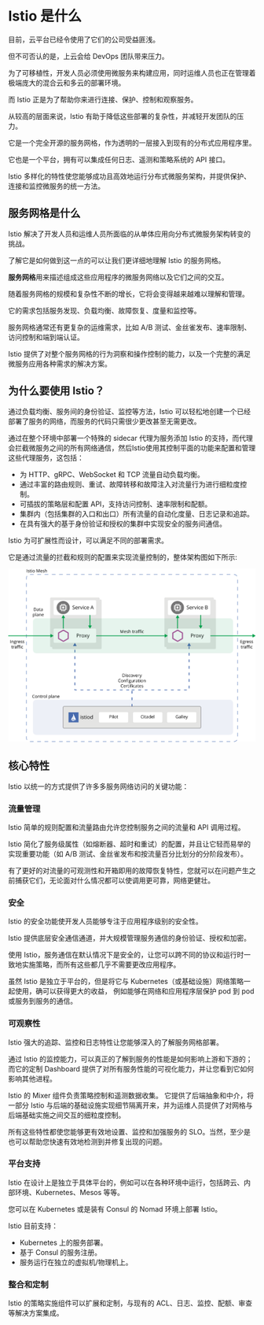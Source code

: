 # Istio 是什么

目前，云平台已经令使用了它们的公司受益匪浅。

但不可否认的是，上云会给 DevOps 团队带来压力。

为了可移植性，开发人员必须使用微服务来构建应用，同时运维人员也正在管理着极端庞大的混合云和多云的部署环境。

而 Istio 正是为了帮助你来进行连接、保护、控制和观察服务。

从较高的层面来说，Istio 有助于降低这些部署的复杂性，并减轻开发团队的压力。

它是一个完全开源的服务网格，作为透明的一层接入到现有的分布式应用程序里。

它也是一个平台，拥有可以集成任何日志、遥测和策略系统的 API 接口。

Istio 多样化的特性使您能够成功且高效地运行分布式微服务架构，并提供保护、连接和监控微服务的统一方法。

## 服务网格是什么

Istio 解决了开发人员和运维人员所面临的从单体应用向分布式微服务架构转变的挑战。

了解它是如何做到这一点的可以让我们更详细地理解 Istio 的服务网格。

**服务网格**用来描述组成这些应用程序的微服务网络以及它们之间的交互。

随着服务网格的规模和复杂性不断的增长，它将会变得越来越难以理解和管理。

它的需求包括服务发现、负载均衡、故障恢复、度量和监控等。

服务网格通常还有更复杂的运维需求，比如 A/B 测试、金丝雀发布、速率限制、访问控制和端到端认证。

Istio 提供了对整个服务网格的行为洞察和操作控制的能力，以及一个完整的满足微服务应用各种需求的解决方案。

## 为什么要使用 Istio？

通过负载均衡、服务间的身份验证、监控等方法，Istio 可以轻松地创建一个已经部署了服务的网络，而服务的代码只需很少更改甚至无需更改。

通过在整个环境中部署一个特殊的 sidecar 代理为服务添加 Istio 的支持，而代理会拦截微服务之间的所有网络通信，然后Istio使用其控制平面的功能来配置和管理这些代理服务，这包括：

 - 为 HTTP、gRPC、WebSocket 和 TCP 流量自动负载均衡。
 - 通过丰富的路由规则、重试、故障转移和故障注入对流量行为进行细粒度控制。
 - 可插拔的策略层和配置 API，支持访问控制、速率限制和配额。
 - 集群内（包括集群的入口和出口）所有流量的自动化度量、日志记录和追踪。
 - 在具有强大的基于身份验证和授权的集群中实现安全的服务间通信。

Istio 为可扩展性而设计，可以满足不同的部署需求。

它是通过流量的拦截和规则的配置来实现流量控制的，整体架构图如下所示:

![what_is_istio1](./pictures/what_is_istio1.svg)


## 核心特性

Istio 以统一的方式提供了许多多服务网络访问的关键功能：

### 流量管理

Istio 简单的规则配置和流量路由允许您控制服务之间的流量和 API 调用过程。

Istio 简化了服务级属性（如熔断器、超时和重试）的配置，并且让它轻而易举的实现重要功能（如 A/B 测试、金丝雀发布和按流量百分比划分的分阶段发布）。

有了更好的对流量的可观测性和开箱即用的故障恢复特性，您就可以在问题产生之前捕获它们，无论面对什么情况都可以使调用更可靠，网络更健壮。

### 安全

Istio 的安全功能使开发人员能够专注于应用程序级别的安全性。

Istio 提供底层安全通信通道，并大规模管理服务通信的身份验证、授权和加密。

使用 Istio，服务通信在默认情况下是安全的，让您可以跨不同的协议和运行时一致地实施策略，而所有这些都几乎不需要更改应用程序。

虽然 Istio 是独立于平台的，但是将它与 Kubernetes（或基础设施）网络策略一起使用，确可以获得更大的收益，
例如能够在网络和应用程序层保护 pod 到 pod 或服务到服务的通信。

### 可观察性

Istio 强大的追踪、监控和日志特性让您能够深入的了解服务网格部署。

通过 Istio 的监控能力，可以真正的了解到服务的性能是如何影响上游和下游的；而它的定制 Dashboard 提供了对所有服务性能的可视化能力，并让您看到它如何影响其他进程。

Istio 的 Mixer 组件负责策略控制和遥测数据收集。
它提供了后端抽象和中介，将一部分 Istio 与后端的基础设施实现细节隔离开来，并为运维人员提供了对网格与后端基础实施之间交互的细粒度控制。

所有这些特性都使您能够更有效地设置、监控和加强服务的 SLO。当然，至少是也可以帮助您快速有效地检测到并修复出现的问题。

### 平台支持

Istio 在设计上是独立于具体平台的，例如可以在各种环境中运行，包括跨云、内部环境、Kubernetes、Mesos 等等。

您可以在 Kubernetes 或是装有 Consul 的 Nomad 环境上部署 Istio。

Istio 目前支持：

 - Kubernetes 上的服务部署。
 - 基于 Consul 的服务注册。
 - 服务运行在独立的虚拟机/物理机上。


### 整合和定制

Istio 的策略实施组件可以扩展和定制，与现有的 ACL、日志、监控、配额、审查等解决方案集成。
